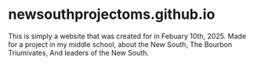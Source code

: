 # newsouthprojectoms.github.io
This is simply a website that was created for in Febuary 10th, 2025. Made for a project in my middle school, about the New South, The Bourbon Triumivates, And leaders of the New South.
